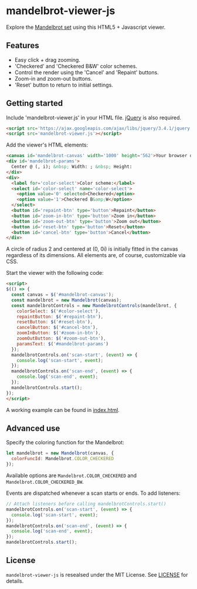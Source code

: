 mandelbrot-viewer-js
====================

Explore the [Mandelbrot set](https://en.wikipedia.org/wiki/Mandelbrot_set) using this HTML5 + Javascript viewer.

## Features

* Easy click + drag zooming.
* 'Checkered' and 'Checkered B&W' color schemes.
* Control the render using the 'Cancel' and 'Repaint' buttons.
* Zoom-in and zoom-out buttons.
* 'Reset' button to return to initial settings.

## Getting started

Include 'mandelbrot-viewer.js' in your HTML file. [jQuery](https://jquery.com/) is also required.

```html
<script src='https://ajax.googleapis.com/ajax/libs/jquery/3.4.1/jquery.min.js'></script>
<script src='mandelbrot-viewer.js'></script>
``` 

Add the viewer's HTML elements:

```html
<canvas id='mandelbrot-canvas' width='1000' height='562'>Your browser does not support canvas.</canvas>
<div id='mandelbrot-params'>
  Center @ (, i); &nbsp; Width: ; &nbsp; Height:
</div>
<div>
  <label for='color-select'>Color scheme:</label>
  <select id='color-select' name='color-select'>
    <option value='0' selected>Checkered</option>
    <option value='1'>Checkered B&amp;W</option>
  </select>
  <button id='repaint-btn' type='button'>Repaint</button>
  <button id='zoom-in-btn' type='button'>Zoom in</button>
  <button id='zoom-out-btn' type='button'>Zoom out</button>
  <button id='reset-btn' type='button'>Reset</button>
  <button id='cancel-btn' type='button'>Cancel</button>
</div>
```

A circle of radius 2 and centered at (0, 0i) is initially fitted in the canvas regardless of its dimensions. 
All elements are, of course, customizable via CSS.

Start the viewer with the following code:

```html
<script>
$(() => {
  const canvas = $('#mandelbrot-canvas');
  const mandelbrot = new Mandelbrot(canvas);
  const mandelbrotControls = new MandelbrotControls(mandelbrot, {
    colorSelect: $('#color-select'),
    repaintButton: $('#repaint-btn'),
    resetButton: $('#reset-btn'),
    cancelButton: $('#cancel-btn'),
    zoomInButton: $('#zoom-in-btn'),
    zoomOutButton: $('#zoom-out-btn'),
    paramsText: $('#mandelbrot-params')
  });
  mandelbrotControls.on('scan-start', (event) => {
    console.log('scan-start', event);
  });
  mandelbrotControls.on('scan-end', (event) => {
    console.log('scan-end', event);
  });
  mandelbrotControls.start();
});
</script>
```

A working example can be found in [index.html](index.html).

## Advanced use

Specify the coloring function for the Mandelbrot:

```javascript
let mandelbrot = new Mandelbrot(canvas, {
  colorFuncId: Mandelbrot.COLOR_CHECKERED
});
```

Available options are `Mandelbrot.COLOR_CHECKERED` and `Mandelbrot.COLOR_CHECKERED_BW`.

Events are dispatched whenever a scan starts or ends. To add listeners:

```javascript
// Attach listeners before calling mandelbrotControls.start()
mandelbrotControls.on('scan-start', (event) => {
  console.log('scan-start', event);
});
mandelbrotControls.on('scan-end', (event) => {
  console.log('scan-end', event);
});
mandelbrotControls.start();
```

## License

`mandelbrot-viewer-js` is resealsed under the MIT License. See [LICENSE](LICENSE) for details.
